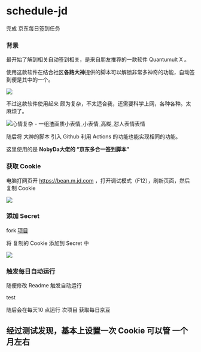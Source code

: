# schedule-jd
完成 京东每日签到任务

### 背景

最开始了解到相关自动签到相关，是来自朋友推荐的一款软件 Quantumult X 。

使用这款软件在结合社区**各路大神**提供的脚本可以解锁非常多神奇的功能，自动签到便是其中的一个。

![](https://gitee.com/xiaoxiunique/picgo-image/raw/master/atips/20201231173557.png)



不过这款软件使用起来 颇为复杂，不太适合我，还需要科学上网，各种各种。太麻烦了。

![心情复杂 - 一组渣画质小表情_小表情_高糊_怼人表情表情](http://wx3.sinaimg.cn/bmiddle/006fbYi5gy1ff4kschlzsj301p01tgle.jpg)

随后将 大神的脚本 引入 Github 利用 Actions 的功能也能实现相同的功能。

这里使用的是 **NobyDa大佬的 “京东多合一签到脚本”**



### 获取 Cookie

电脑打网页开 https://bean.m.jd.com ，打开调试模式（F12），刷新页面，然后 复制 Cookie

![](https://gitee.com/xiaoxiunique/picgo-image/raw/master/atips/20201231175239.png)







### 添加 Secret 

fork [项目](https://github.com/xiaoxiunique/schedule-jd)

将 复制的 Cookie 添加到 Secret 中

![](https://gitee.com/xiaoxiunique/picgo-image/raw/master/atips/20201231174929.png)



### 触发每日自动运行

随便修改 Readme 触发自动运行


test


随后会在每天10 点运行 次项目 获取每日京豆


## 经过测试发现，基本上设置一次 Cookie 可以管 一个月左右
